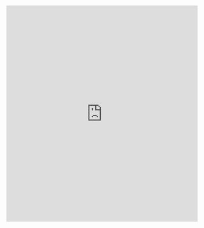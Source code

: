 <p><iframe allowfullscreen width="100%" height="569" class="google-slides-iframe" frameborder="0" scrolling="no" src="https://docs.google.com/presentation/d/e/2PACX-1vTh_u6UU_1yGdeZBJ8EUH_5TITkJt5B55nMuyyx7nlo_K6AEYhnOxEasDrmUJmqUuETjG7UJnHIRN7-/embed?start=false&amp;loop=false&amp;delayms=3000"></iframe></p>